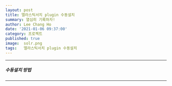 ```yaml
---
layout: post
title: 엘라스틱서치 plugin 수동설치
summary: 열심히 기록하자!
author: Lee Chang Ho
date: '2021-01-06 09:37:00'
category: 프로젝트
published: true
image:  solr.png
tags:   엘라스틱서치 plugin 수동설치
---
```


 ---
##### 수동설치 방법
 ---
<!--stackedit_data:
eyJoaXN0b3J5IjpbLTExODMyMDEwMzBdfQ==
-->